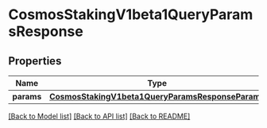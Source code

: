 # CosmosStakingV1beta1QueryParamsResponse

## Properties
Name | Type | Description | Notes
------------ | ------------- | ------------- | -------------
**params** | [**CosmosStakingV1beta1QueryParamsResponseParams**](CosmosStakingV1beta1QueryParamsResponseParams.md) |  | [optional] 

[[Back to Model list]](../README.md#documentation-for-models) [[Back to API list]](../README.md#documentation-for-api-endpoints) [[Back to README]](../README.md)

